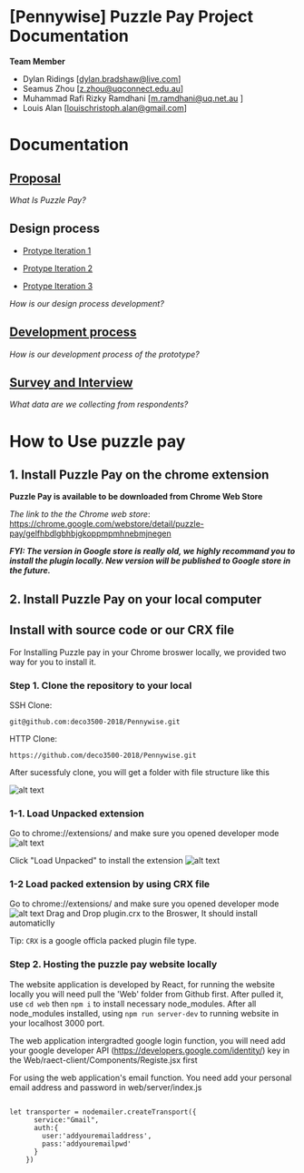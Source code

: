 # [Pennywise] Puzzle Pay Project Documentation

**Team Member**

* Dylan Ridings [dylan.bradshaw@live.com]
* Seamus Zhou [z.zhou@uqconnect.edu.au]
* Muhammad Rafi Rizky Ramdhani [m.ramdhani@uq.net.au ]
* Louis Alan [louischristoph.alan@gmail.com]

# Documentation

##  [Proposal](https://github.com/deco3500-2018/Pennywise/wiki/Proposal)

_What Is Puzzle Pay?_

##  Design process

* [Protype Iteration 1](https://github.com/deco3500-2018/Pennywise/wiki/Prototype-Iteration-1)

* [Protype Iteration 2](https://github.com/deco3500-2018/Pennywise/wiki/Prototype-Iteration-2)

* [Protype Iteration 3](https://github.com/deco3500-2018/Pennywise/wiki/Prototype-Iteration-3)

_How is our design process development?_

##  [Development process](https://github.com/deco3500-2018/Pennywise/wiki/Develop-Progress-&-Code-Go-Through)

_How is our development process of the prototype?_

##  [Survey and Interview](https://github.com/deco3500-2018/Pennywise/wiki/Survey-and-Interview)

_What data are we collecting from respondents?_

# How to Use puzzle pay
## 1. Install Puzzle Pay on the chrome extension
**Puzzle Pay is available to be downloaded from Chrome Web Store**

 _The link to the the Chrome web store_: https://chrome.google.com/webstore/detail/puzzle-pay/gelfhbdlgbhbjgkoppmpmhnebmjnegen

_**FYI: The version in Google store is really old, we highly recommand you to install the plugin locally. New version will be published to Google store in the future.**_

## 2. Install Puzzle Pay on your local computer
## Install with source code or our CRX file
For Installing Puzzle pay in your Chrome broswer locally, we provided two way for you to install it.

### Step 1. Clone the repository to your local
SSH Clone:
~~~~
git@github.com:deco3500-2018/Pennywise.git
~~~~

HTTP Clone:
~~~~
https://github.com/deco3500-2018/Pennywise.git
~~~~

After sucessfuly clone, you will get a folder with file structure like this

![alt text](https://github.com/deco3500-2018/Pennywise/blob/master/Plugin/assets/Images/Screen%20Shot%202018-09-16%20at%2010.36.43%20am.png)

### 1-1. Load Unpacked extension
Go to chrome://extensions/ and make sure you opened developer mode
![alt text](https://github.com/deco3500-2018/Pennywise/blob/master/Plugin/assets/Images/Screen%20Shot%202018-09-16%20at%2010.57.18%20am.png)


Click "Load Unpacked" to install the extension
![alt text](https://github.com/deco3500-2018/Pennywise/blob/master/Plugin/assets/Images/Screen%20Shot%202018-09-16%20at%2010.57.35%20am.png)

### 1-2 Load packed extension by using CRX file
Go to chrome://extensions/ and make sure you opened developer mode
![alt text](https://github.com/deco3500-2018/Pennywise/blob/master/Plugin/assets/Images/Screen%20Shot%202018-09-16%20at%2010.57.18%20am.png)
Drag and Drop plugin.crx to the Broswer, It should install automaticlly

Tip: `CRX` is a google officla packed plugin file type.

### Step 2. Hosting the puzzle pay website locally
The website application is developed by React, for running the website locally you will need pull the 'Web' folder from Github first.
After pulled it, use `cd web` then `npm i` to install necessary node_modules.
After all node_modules installed, using `npm run server-dev` to running website in your localhost 3000 port.

The web application intergradted google login function, you will need add your google developer API (https://developers.google.com/identity/) key in the Web/raect-client/Components/Registe.jsx first

For using the web application's email function. You need add your personal email address and password in web/server/index.js
~~~~

let transporter = nodemailer.createTransport({
      service:"Gmail",
      auth:{
        user:'addyouremailaddress',
        pass:'addyouremailpwd'
      }
    })

~~~~
